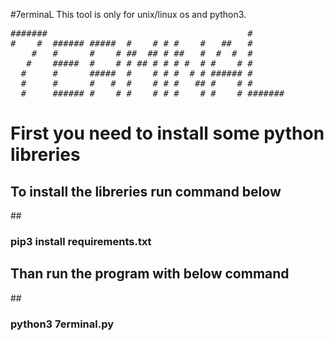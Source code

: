 #7erminaL
This tool is only for unix/linux os and python3.
<pre>
#######                                      #       
#    #  ###### #####  #    # # #    #   ##   #       
    #   #      #    # ##  ## # ##   #  #  #  #       
   #    #####  #    # # ## # # # #  # #    # #       
  #     #      #####  #    # # #  # # ###### #       
  #     #      #   #  #    # # #   ## #    # #       
  #     ###### #    # #    # # #    # #    # #######
</pre>

<h1>First you need to install some python libreries</h1>

<h2>To install the libreries run command below</h2>

##<h3>pip3 install requirements.txt</h3>

<h2>Than run the program with below command</h2>

##<h3>python3 7erminal.py</h3>